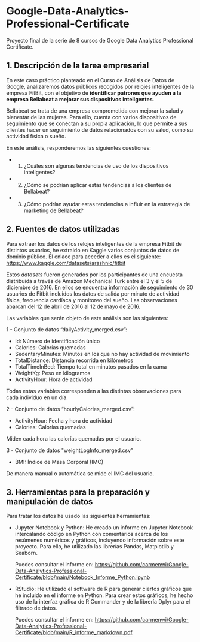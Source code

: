 # Google-Data-Analytics-Professional-Certificate
Proyecto final de la serie de 8 cursos de Google Data Analytics Professional Certificate.

## 1. Descripción de la tarea empresarial

En este caso práctico planteado en el Curso de Análisis de Datos de Google, analizaremos datos públicos recogidos por relojes inteligentes de la empresa FitBit, con el objetivo de **identificar patrones que ayuden a la empresa Bellabeat a mejorar sus dispositivos inteligentes**.

Bellabeat se trata de una empresa comprometida con mejorar la salud y bienestar de las mujeres. Para ello, cuenta con varios dispositivos de seguimiento que se conectan a su propia aplicación, lo que permite a sus clientes hacer un seguimiento de datos relacionados con su salud, como su actividad física o sueño.

En este análisis, responderemos las siguientes cuestiones:

- 1. ¿Cuáles son algunas tendencias de uso de los dispositivos inteligentes?

- 2. ¿Cómo se podrían aplicar estas tendencias a los clientes de Bellabeat?

- 3. ¿Cómo podrían ayudar estas tendencias a influir en la estrategia de marketing de Bellabeat?

## 2. Fuentes de datos utilizadas

Para extraer los datos de los relojes inteligentes de la empresa Fitbit de distintos usuarios, he extraido en Kaggle varios conjuntos de datos de dominio público. El enlace para acceder a ellos es el siguiente: https://www.kaggle.com/datasets/arashnic/fitbit

Estos *datasets* fueron generados por los participantes de una encuesta distribuida a través de Amazon Mechanical Turk entre el 3 y el 5 de diciembre de 2016. En ellos se encuentra información de seguimiento de 30 usuarios de Fitbit incluidos los datos de salida por minuto de actividad física, frecuencia cardíaca y monitoreo del sueño. Las observaciones abarcan del 12 de abril de 2016 al 12 de mayo de 2016.

Las variables que serán objeto de este análisis son las siguientes:

1 - Conjunto de datos “dailyActivity_merged.csv”:

- Id: Número de identificación único
- Calories: Calorías quemadas
- SedentaryMinutes: Minutos en los que no hay actividad de movimiento
- TotalDistance: Distancia recorrida en kilómetros
- TotalTimeInBed: Tiempo total en minutos pasados en la cama
- WeightKg: Peso en kilogramos
- ActivityHour: Hora de actividad

Todas estas variables corresponden a las distintas observaciones para cada individuo en un día.

2 - Conjunto de datos “hourlyCalories_merged.csv”:

- ActivityHour: Fecha y hora de actividad
- Calories: Calorías quemadas

Miden cada hora las calorías quemadas por el usuario.

3 - Conjunto de datos "weightLogInfo_merged.csv”

- BMI: Índice de Masa Corporal (IMC)

De manera manual o automática se mide el IMC del usuario.

## 3. Herramientas para la preparación y manipulación de datos

Para tratar los datos he usado las siguientes herramientas:

- Jupyter Notebook y Python: He creado un informe en Jupyter Notebook intercalando código en Python con comentarios acerca de los resúmenes numéricos y gráficos, incluyendo información sobre este proyecto. Para ello, he utilizado las librerías Pandas, Matplotlib y Seaborn.
    
    Puedes consultar el informe en: https://github.com/carmenwi/Google-Data-Analytics-Professional-Certificate/blob/main/Notebook_Informe_Python.ipynb
    
- RStudio: He utilizado el software de R para generar ciertos gráficos que he incluido en el informe en Python. Para crear estos gráficos, he hecho uso de la interfaz gráfica de R Commander y de la librería Dplyr para el filtrado de datos.
    
    Puedes consultar el informe en: https://github.com/carmenwi/Google-Data-Analytics-Professional-Certificate/blob/main/R_informe_markdown.pdf
